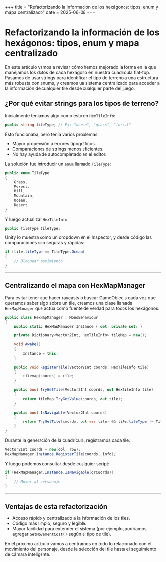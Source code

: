 +++
title = "Refactorizando la información de los hexágonos: tipos, enum y mapa centralizado"
date = 2025-06-06
+++

# Refactorizando la información de los hexágonos: tipos, enum y mapa centralizado

En este artículo vamos a revisar cómo hemos mejorado la forma en la que manejamos los datos de cada hexágono en nuestra cuadrícula flat-top. Pasamos de usar strings para identificar el tipo de terreno a una estructura más robusta con enums, y creamos un sistema centralizado para acceder a la información de cualquier tile desde cualquier parte del juego.

## ¿Por qué evitar strings para los tipos de terreno?

Inicialmente teníamos algo como esto en `HexTileInfo`:

```cs
public string tileType; // Ej: "ocean", "grass", "forest"
```

Esto funcionaba, pero tenía varios problemas:

* Mayor propensión a errores tipográficos.
* Comparaciones de strings menos eficientes.
* No hay ayuda de autocompletado en el editor.

La solución fue introducir un `enum` llamado `TileType`:

```cs
public enum TileType
{
    Grass,
    Forest,
    Hill,
    Mountain,
    Ocean,
    Desert
}
```

Y luego actualizar `HexTileInfo`:

```cs
public TileType tileType;
```

Unity lo muestra como un dropdown en el Inspector, y desde código las comparaciones son seguras y rápidas:

```cs
if (tile.tileType == TileType.Ocean)
{
    // Bloquear movimiento
}
```

---

## Centralizando el mapa con HexMapManager

Para evitar tener que hacer raycasts o buscar GameObjects cada vez que queramos saber algo sobre un tile, creamos una clase llamada `HexMapManager` que actúa como fuente de verdad para todos los hexágonos.

```cs
public class HexMapManager : MonoBehaviour
{
    public static HexMapManager Instance { get; private set; }

    private Dictionary<Vector2Int, HexTileInfo> tileMap = new();

    void Awake()
    {
        Instance = this;
    }

    public void RegisterTile(Vector2Int coords, HexTileInfo tile)
    {
        tileMap[coords] = tile;
    }

    public bool TryGetTile(Vector2Int coords, out HexTileInfo tile)
    {
        return tileMap.TryGetValue(coords, out tile);
    }

    public bool IsNavigable(Vector2Int coords)
    {
        return TryGetTile(coords, out var tile) && tile.tileType != TileType.Ocean;
    }
}
```

Durante la generación de la cuadrícula, registramos cada tile:

```cs
Vector2Int coords = new(col, row);
HexMapManager.Instance.RegisterTile(coords, info);
```

Y luego podemos consultar desde cualquier script:

```cs
if (HexMapManager.Instance.IsNavigable(qrCoords))
{
    // Mover al personaje
}
```

---

## Ventajas de esta refactorización

* Acceso rápido y centralizado a la información de los tiles.
* Código más limpio, seguro y legible.
* Mayor facilidad para extender el sistema (por ejemplo, podríamos agregar `GetMovementCost()` según el tipo de tile).

En el próximo artículo vamos a centrarnos en todo lo relacionado con el movimiento del personaje, desde la selección del tile hasta el seguimiento de cámara inteligente.

